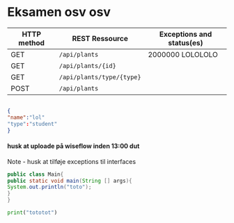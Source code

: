 # Eksamen osv osv 

|HTTP method | REST Ressource | Exceptions and status(es) |
|---|---|---|
|GET| `/api/plants`| 2000000 LOLOLOLO |
|GET|`/api/plants/{id}`| |
|GET|`/api/plants/type/{type}` | |
|POST| `/api/plants` | |

```json

{
"name":"lol"
"type":"student"
}
```

#### husk at uploade på wiseflow inden 13:00 dut 
Note - husk at tilføje exceptions til interfaces  


```java
public class Main{
public static void main(String [] args){
System.out.println("toto");
}
}

```

```python
print("tototot")
```
